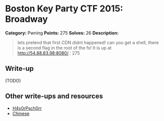 # Boston Key Party CTF 2015: Broadway

**Category:** Pwning
**Points:** 275
**Solves:** 26
**Description:**

> lets pretend that first CDN didnt happened! can you get a shell, there is a second flag in the root of the fs! It is up at http://54.88.83.98:8080/ : 275

## Write-up

(TODO)

## Other write-ups and resources

* [H4x0rPsch0rr](http://hxp.io/blog/15/Boston%20Key%20Party%202015%20-%20pwn%20275:%20Broadway/)
* [Chinese](http://blog.orange.tw/2015/03/boston-key-parcty-ctf-2015-harvard.html)
